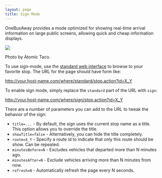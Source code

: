 ```yaml
---
layout: page
title: Sign Mode
---
```


OneBusAway provides a mode optimized for showing real-time arrival information on large public screens, allowing
quick and cheap information displays.

<a href="http://www.flickr.com/photos/atomictaco/6202909370/sizes/m/in/pool-624040@N24/"><img src="/images/features/sign-mode.jpg" class='max-w-[400px] rounded-md' /></a>

Photo by Atomic Taco.

To use sign-mode, use the [standard web interface](web.html) to browse to your favorite stop.  The URL for the page
should have form like:

http://your.host-name.com/where/standard/stop.action?id=X_Y

To enable sign mode, simply replace the `standard` part of the URL with `sign`:

http://your.host-name.com/where/sign/stop.action?id=X_Y

There are a number of parameters you can add to the URL to tweak the behavior of the sign:

* `title=...` - By default, the sign uses the current stop name as a title.  This option allows you to override the title.
* `showTitle=false` - Alternatively, you can hide the title completely.
* `route=X_Y` - Specify a route id to indicate that only this route should be show.  Can be repeated.
* `minutesBefore=N` - Excludes vehicles that departed more than N minutes ago.
* `minutesAfter=N` - Exclude vehicles arriving more than N minutes from now.
* `refresh=N` - Automatically refresh the page every N seconds.